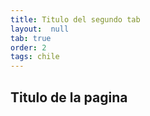 ```yaml
---
title: Titulo del segundo tab
layout:  null
tab: true
order: 2
tags: chile
---
```


## Titulo de la pagina
